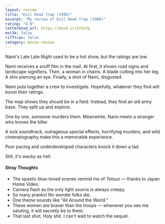 ```yaml
---
layout: review
title: "Evil Dead Trap (1988)"
excerpt: "My review of Evil Dead Trap (1988)"
rating: "4.0"
letterboxd_url: https://boxd.it/5fdvIp
mst3k: false
rifftrax: false
category: movie-review
---
```


Nami's Late Late Night used to be a hot show, but the ratings are low.

Nami receives a snuff film in the mail. At first, it shows road signs and landscape signifiers. Then, a woman in chains. A blade cutting into her leg. A shiv piercing an eye. Finally, a shot of Nami, disgusted.

Nami puts together a crew to investigate. Hopefully, whatever they find will boost their ratings.

The map shows they should be in a field. Instead, they find an old army base. They split up and explore.

One by one, someone murders them. Meanwhile, Nami meets a stranger who knows the killer.

A sick soundtrack, outrageous special effects, horrifying murders, and wild cinematography make this a memorable experience.

Poor pacing and underdeveloped characters knock it down a tad.

Still, it's wacky as hell.

#### Stray Thoughts

- The spastic blue-toned scenes remind me of <i>Tetsuo</i> — thanks to Japan Home Video.
- Camera flash as the only light source is always creepy.
- So many pranks! No wonder folks die.
- One theme sounds like "All Around the World."
- These women are braver than the troops — whenever you see me saluting, it will secretly be to them.
- That last shot. Holy shit. I can't wait to watch the sequel.
